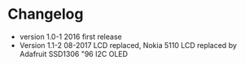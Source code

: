 # Changelog

* version 1.0-1 2016 
	first release
* Version 1.1-2 08-2017
	LCD replaced, Nokia 5110 LCD replaced by Adafruit SSD1306 "96 I2C OLED

	